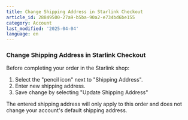 ```yaml
---
title: Change Shipping Address in Starlink Checkout
article_id: 28849500-27a9-b5ba-90a2-e734bd6be155
category: Account
last_modified: '2025-04-04'
language: en
---
```


### Change Shipping Address in Starlink Checkout
Before completing your order in the Starlink shop:
  1. Select the "pencil icon" next to "Shipping Address".
  2. Enter new shipping address.
  3. Save change by selecting "Update Shipping Address"


The entered shipping address will only apply to this order and does not change your account's default shipping address.